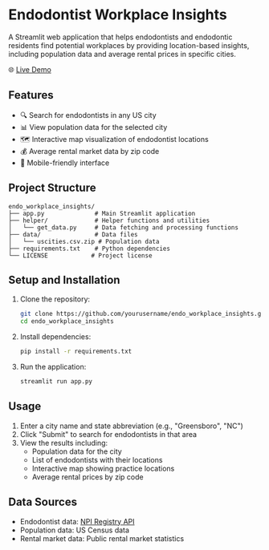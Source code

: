 # Endodontist Workplace Insights

A Streamlit web application that helps endodontists and endodontic residents find potential workplaces by providing location-based insights, including population data and average rental prices in specific cities.

🌐 [Live Demo](https://minty-endo-data.streamlit.app/)

## Features

- 🔍 Search for endodontists in any US city
- 📊 View population data for the selected city
- 🗺️ Interactive map visualization of endodontist locations
- 💰 Average rental market data by zip code
- 📱 Mobile-friendly interface

## Project Structure

```
endo_workplace_insights/
├── app.py              # Main Streamlit application
├── helper/             # Helper functions and utilities
│   └── get_data.py     # Data fetching and processing functions
├── data/               # Data files
│   └── uscities.csv.zip # Population data
├── requirements.txt    # Python dependencies
└── LICENSE            # Project license
```

## Setup and Installation

1. Clone the repository:
   ```bash
   git clone https://github.com/yourusername/endo_workplace_insights.git
   cd endo_workplace_insights
   ```

2. Install dependencies:
   ```bash
   pip install -r requirements.txt
   ```

3. Run the application:
   ```bash
   streamlit run app.py
   ```

## Usage

1. Enter a city name and state abbreviation (e.g., "Greensboro", "NC")
2. Click "Submit" to search for endodontists in that area
3. View the results including:
   - Population data for the city
   - List of endodontists with their locations
   - Interactive map showing practice locations
   - Average rental prices by zip code

## Data Sources

- Endodontist data: [NPI Registry API](https://npiregistry.cms.hhs.gov/)
- Population data: US Census data
- Rental market data: Public rental market statistics

